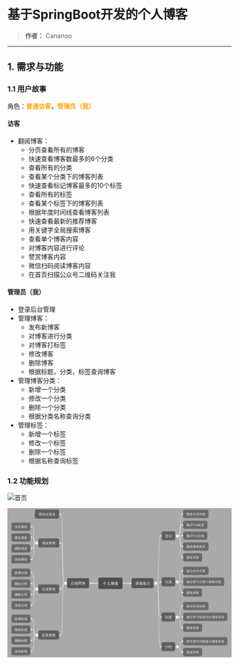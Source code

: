 # 基于SpringBoot开发的个人博客
> **作者：** Cananoo

---

## 1. 需求与功能

### 1.1 用户故事  

角色：**<span style="color:orange;">普通访客</span>**，**<span style="color:orange;">管理员（我）</span>**

#### 访客

- 翻阅博客：
  - 分页查看所有的博客
  - 快速查看博客数最多的6个分类
  - 查看所有的分类
  - 查看某个分类下的博客列表
  - 快速查看标记博客最多的10个标签
  - 查看所有的标签
  - 查看某个标签下的博客列表
  - 根据年度时间线查看博客列表
  - 快速查看最新的推荐博客
  - 用关键字全局搜索博客
  - 查看单个博客内容
  - 对博客内容进行评论
  - 赞赏博客内容
  - 微信扫码阅读博客内容
  - 在首页扫描公众号二维码关注我

#### 管理员（我）

- 登录后台管理
- 管理博客：
  - 发布新博客
  - 对博客进行分类
  - 对博客打标签
  - 修改博客
  - 删除博客
  - 根据标题，分类，标签查询博客
- 管理博客分类：
  - 新增一个分类
  - 修改一个分类
  - 删除一个分类
  - 根据分类名称查询分类
- 管理标签：
  - 新增一个标签
  - 修改一个标签
  - 删除一个标签
  - 根据名称查询标签

### 1.2 功能规划
<img src="" alt="首页" width="800">

![功能规划](图片/func.png)

